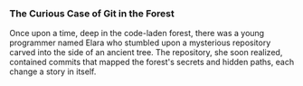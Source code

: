 ### The Curious Case of Git in the Forest

Once upon a time, deep in the code-laden forest, there was a young programmer named Elara who stumbled upon a mysterious repository carved into the side of an ancient tree. The repository, she soon realized, contained commits that mapped the forest's secrets and hidden paths, each change a story in itself.
